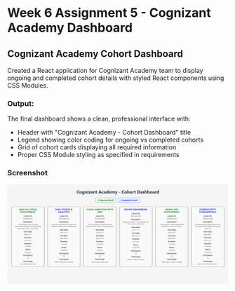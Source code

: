 # Week 6 Assignment 5 - Cognizant Academy Dashboard

## Cognizant Academy Cohort Dashboard

Created a React application for Cognizant Academy team to display ongoing and completed cohort details with styled React components using CSS Modules.

### Output:

The final dashboard shows a clean, professional interface with:
- Header with "Cognizant Academy - Cohort Dashboard" title
- Legend showing color coding for ongoing vs completed cohorts
- Grid of cohort cards displaying all required information
- Proper CSS Module styling as specified in requirements


### Screenshot

![Cognizant Academy Dashboard Output](/Week_6/assignment5/cognizant-academy-dashboard/outputs/image.png)
